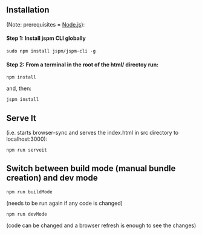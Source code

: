 ## Installation 
(Note: prerequisites = [Node.js](https://nodejs.org/download/)):

#### Step 1: Install jspm CLI globally

```
sudo npm install jspm/jspm-cli -g
```

#### Step 2: From a terminal in the root of the html/ directoy run:

```
npm install
```

and, then:

```
jspm install
```

## Serve It
(i.e. starts browser-sync and serves the index.html in src directory to localhost:3000):

```
npm run serveit
```

## Switch between build mode (manual bundle creation) and dev mode

```
npm run buildMode
```
(needs to be run again if any code is changed)

```
npm run devMode
```
(code can be changed and a browser refresh is enough to see the changes)
